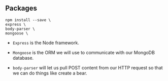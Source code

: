 ## Packages

```
npm install --save \
express \
body-parser \
mongoose \
```

- `Express` is the Node framework.

- `Mongoose` is the ORM we will use to communicate with our MongoDB database.

- `body-parser` will let us pull POST content from our HTTP request so that we can do things like create a bear.
